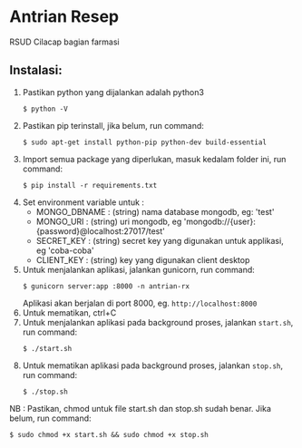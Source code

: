 # Antrian Resep
RSUD Cilacap bagian farmasi

## Instalasi:
1. Pastikan python yang dijalankan adalah python3
    ```
    $ python -V
    ```
2. Pastikan pip terinstall, jika belum, run command:
    ```
    $ sudo apt-get install python-pip python-dev build-essential
    ```
3. Import semua package yang diperlukan, masuk kedalam folder ini, run command:
    ```
    $ pip install -r requirements.txt
    ```
4. Set environment variable untuk :
    - MONGO_DBNAME : (string) nama database mongodb, eg: 'test'
    - MONGO_URI : (string) uri mongodb, eg 'mongodb://{user}:{password}@localhost:27017/test'
    - SECRET_KEY : (string) secret key yang digunakan untuk applikasi, eg 'coba-coba'
    - CLIENT_KEY : (string) key yang digunakan client desktop
5. Untuk menjalankan aplikasi, jalankan gunicorn, run command:
    ```
    $ gunicorn server:app :8000 -n antrian-rx
    ```
    Aplikasi akan berjalan di port 8000, eg. `http://localhost:8000`
6. Untuk mematikan, ctrl+C
7. Untuk menjalankan aplikasi pada background proses, jalankan `start.sh`, run command:
    ```
    $ ./start.sh
    ```
8. Untuk mematikan aplikasi pada background proses, jalankan `stop.sh`, run command:
    ```
    $ ./stop.sh
    ```
NB : Pastikan, chmod untuk file start.sh dan stop.sh sudah benar. Jika belum, run command:
```
$ sudo chmod +x start.sh && sudo chmod +x stop.sh
```
